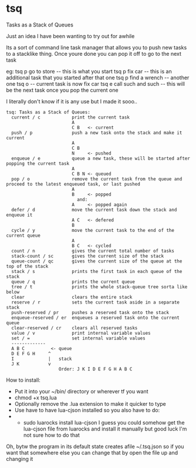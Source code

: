 # tsq
Tasks as a Stack of Queues

Just an idea I have been wanting to try out for awhile

Its a sort of command line task manager that allows you to push new tasks to a stacklike thing. Once youre done you can pop it off to go to the next task

eg:
  tsq p go to store -- this is what you start
  tsq p fix car -- this is an additional task that you started after that one
  tsq p find a wrench -- another one
  tsq o  -- current task is now fix car
  tsq e call such and such -- this will be the next task once you pop the current one

I literally don't know if it is any use but I made it sooo..

```
tsq: Tasks as a Stack of Queues:
  current / c            print the current task
                         A
                         C B   <- current
  push / p               push a new task onto the stack and make it current
                         A
                         C B
                         N     <- pushed
  enqueue / e            queue a new task, these will be started after popping the current task
                         A
                         C B N <- queued
  pop / o                remove the current task from the queue and proceed to the latest enqueued task, or last pushed
                         A     
                         B     <- popped
                           and:
                         A     <- popped again
  defer / d              move the current task down the stack and enqueue it
                         A C   <- defered
                         B
  cycle / y              move the current task to the end of the current queue
                         A
                         B C   <- cycled
  count / n              gives the current total number of tasks
  stack-count / sc       gives the current size of the stack
  queue-count / qc       gives the current size of the queue at the top of the stack
  stack / s              prints the first task in each queue of the stack
  queue / q              prints the current queue
  tree / t               prints the whole stack-queue tree sorta like below
  clear                  clears the entire stack
  reserve / r            sets the current task aside in a separate stack
  push-reserved / pr     pushes a reserved task onto the stack
  enqueue-reserved / er  enqueues a reserved task onto the current queue
  clear-reserved / cr    clears all reserved tasks
  value / v              print internal variable values
  set / =                set internal variable values
  -------------
  A B C          <- queue
  D E F G H     ^
  I             |   stack
  J K           v
                    Order: J K I D E F G H A B C
```

How to install:
* Put it into your ~/bin/ directory or wherever tf you want
* chmod +x tsq.lua
* Optionally remove the .lua extension to make it quicker to type
* Use have to have lua-cjson installed so you also have to do:
* * sudo luarocks install lua-cjson
I guess you could somehow get the lua-cjson file from luarocks and install it manually but good luck I'm not sure how to do that

Oh, bytw the program in its default state creates afile ~/.tsq.json so if you want that somewhere else you can change that by open the file up and changing it
